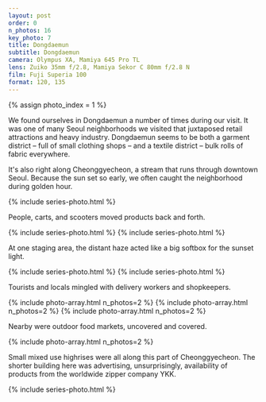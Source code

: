```yaml
---
layout: post
order: 0
n_photos: 16
key_photo: 7
title: Dongdaemun
subtitle: Dongdaemun
camera: Olympus XA, Mamiya 645 Pro TL
lens: Zuiko 35mm f/2.8, Mamiya Sekor C 80mm f/2.8 N
film: Fuji Superia 100
format: 120, 135
---
```


{% assign photo_index = 1 %}

We found ourselves in Dongdaemun a number of times during our visit. It was one of many Seoul neighborhoods we visited that juxtaposed retail attractions and heavy industry. Dongdaemun seems to be both a garment district – full of small clothing shops – and a textile district – bulk rolls of fabric everywhere.

It's also right along Cheonggyecheon, a stream that runs through downtown Seoul. Because the sun set so early, we often caught the neighborhood during golden hour.

{% include series-photo.html %}

People, carts, and scooters moved products back and forth.

{% include series-photo.html %}
{% include series-photo.html %}

At one staging area, the distant haze acted like a big softbox for the sunset light.

{% include series-photo.html %}
{% include series-photo.html %}

Tourists and locals mingled with delivery workers and shopkeepers.

{% include photo-array.html n_photos=2 %}
{% include photo-array.html n_photos=2 %}
{% include photo-array.html n_photos=2 %}

Nearby were outdoor food markets, uncovered and covered.

{% include photo-array.html n_photos=2 %}

Small mixed use highrises were all along this part of Cheonggyecheon. The shorter building here was advertising, unsurprisingly, availability of products from the worldwide zipper company YKK.

{% include series-photo.html %}
